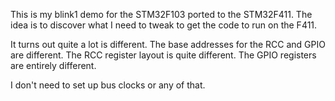 This is my blink1 demo for the STM32F103 ported to the
STM32F411.  The idea is to discover what I need to tweak
to get the code to run on the F411.

It turns out quite a lot is different.
The base addresses for the RCC and GPIO are different.
The RCC register layout is quite different.
The GPIO registers are entirely different.

I don't need to set up bus clocks or any of that.
